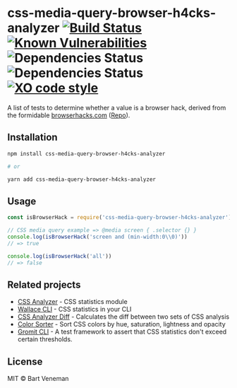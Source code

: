# css-media-query-browser-h4cks-analyzer [![Build Status](https://travis-ci.org/bartveneman/css-media-query-browser-h4cks-analyzer.svg?branch=master)](https://travis-ci.org/bartveneman/css-media-query-browser-h4cks-analyzer) [![Known Vulnerabilities](https://snyk.io/test/github/bartveneman/css-media-query-browser-h4cks-analyzer/badge.svg)](https://snyk.io/test/github/bartveneman/css-media-query-browser-h4cks-analyzer) ![Dependencies Status](https://img.shields.io/david/bartveneman/css-media-query-browser-h4cks-analyzer.svg) ![Dependencies Status](https://img.shields.io/david/dev/bartveneman/css-media-query-browser-h4cks-analyzer.svg) [![XO code style](https://img.shields.io/badge/code_style-XO-5ed9c7.svg)](https://github.com/sindresorhus/xo)

A list of tests to determine whether a value is a browser hack, derived from the
formidable [browserhacks.com](https://browserhacks.com)
([Repo](https://github.com/4ae9b8/browserhacks)).

## Installation

```bash
npm install css-media-query-browser-h4cks-analyzer

# or

yarn add css-media-query-browser-h4cks-analyzer
```

## Usage

```js
const isBrowserHack = require('css-media-query-browser-h4cks-analyzer')

// CSS media query example => @media screen { .selector {} }
console.log(isBrowserHack('screen and (min-width:0\\0)'))
// => true

console.log(isBrowserHack('all'))
// => false
```

## Related projects

- [CSS Analyzer](https://github.com/projectwallace/css-analyzer) - CSS
  statistics module
- [Wallace CLI](https://github.com/bartveneman/wallace-cli) - CSS statistics in
  your CLI
- [CSS Analyzer Diff](https://github.com/bartveneman/css-analyzer-diff) -
  Calculates the diff between two sets of CSS analysis
- [Color Sorter](https://github.com/bartveneman/color-sorter) - Sort CSS colors
  by hue, saturation, lightness and opacity
- [Gromit CLI](https://github.com/bartveneman/gromit-cli) - A test framework to
  assert that CSS statistics don't exceed certain thresholds.

## License

MIT © Bart Veneman
